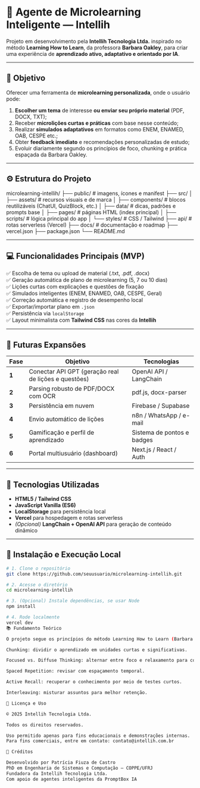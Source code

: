 # 🧠 Agente de Microlearning Inteligente — Intellih

Projeto em desenvolvimento pela **Intellih Tecnologia Ltda.** inspirado no método **Learning How to Learn**, da professora **Barbara Oakley**, para criar uma experiência de **aprendizado ativo, adaptativo e orientado por IA**.

---

## 🎯 Objetivo

Oferecer uma ferramenta de **microlearning personalizada**, onde o usuário pode:

1. **Escolher um tema** de interesse **ou enviar seu próprio material** (PDF, DOCX, TXT);
2. Receber **microlições curtas e práticas** com base nesse conteúdo;
3. Realizar **simulados adaptativos** em formatos como ENEM, ENAMED, OAB, CESPE etc.;
4. Obter **feedback imediato** e recomendações personalizadas de estudo;
5. Evoluir diariamente segundo os princípios de foco, chunking e prática espaçada da Barbara Oakley.

---

## ⚙️ Estrutura do Projeto

microlearning-intellih/
├── public/ # imagens, ícones e manifest
├── src/
│ ├── assets/ # recursos visuais e de marca
│ ├── components/ # blocos reutilizáveis (ChatUI, QuizBlock, etc.)
│ ├── data/ # dicas, padrões e prompts base
│ ├── pages/ # páginas HTML (index principal)
│ ├── scripts/ # lógica principal do app
│ └── styles/ # CSS / Tailwind
├── api/ # rotas serverless (Vercel)
├── docs/ # documentação e roadmap
├── vercel.json
├── package.json
└── README.md


---

## 💻 Funcionalidades Principais (MVP)

✅ Escolha de tema ou upload de material (.txt, .pdf, .docx)  
✅ Geração automática de plano de microlearning (5, 7 ou 10 dias)  
✅ Lições curtas com explicações e questões de fixação  
✅ Simulados inteligentes (ENEM, ENAMED, OAB, CESPE, Geral)  
✅ Correção automática e registro de desempenho local  
✅ Exportar/importar plano em `.json`  
✅ Persistência via `localStorage`  
✅ Layout minimalista com **Tailwind CSS** nas cores da **Intellih**

---

## 🚀 Futuras Expansões

| Fase | Objetivo | Tecnologias |
|------|-----------|--------------|
| **1** | Conectar API GPT (geração real de lições e questões) | OpenAI API / LangChain |
| **2** | Parsing robusto de PDF/DOCX com OCR | pdf.js, docx-parser |
| **3** | Persistência em nuvem | Firebase / Supabase |
| **4** | Envio automático de lições | n8n / WhatsApp / e-mail |
| **5** | Gamificação e perfil de aprendizado | Sistema de pontos e badges |
| **6** | Portal multiusuário (dashboard) | Next.js / React / Auth |

---

## 🧩 Tecnologias Utilizadas

- **HTML5 / Tailwind CSS**
- **JavaScript Vanilla (ES6)**
- **LocalStorage** para persistência local
- **Vercel** para hospedagem e rotas serverless
- *(Opcional)* **LangChain + OpenAI API** para geração de conteúdo dinâmico

---

## 🔧 Instalação e Execução Local

```bash
# 1. Clone o repositório
git clone https://github.com/seuusuario/microlearning-intellih.git

# 2. Acesse o diretório
cd microlearning-intellih

# 3. (Opcional) Instale dependências, se usar Node
npm install

# 4. Rode localmente
vercel dev
📚 Fundamento Teórico

O projeto segue os princípios do método Learning How to Learn (Barbara Oakley):

Chunking: dividir o aprendizado em unidades curtas e significativas.

Focused vs. Diffuse Thinking: alternar entre foco e relaxamento para consolidar memórias.

Spaced Repetition: revisar com espaçamento temporal.

Active Recall: recuperar o conhecimento por meio de testes curtos.

Interleaving: misturar assuntos para melhor retenção.

🧠 Licença e Uso

© 2025 Intellih Tecnologia Ltda.

Todos os direitos reservados.

Uso permitido apenas para fins educacionais e demonstrações internas.
Para fins comerciais, entre em contato: contato@intellih.com.br

🌟 Créditos

Desenvolvido por Patrícia Fiuza de Castro
PhD em Engenharia de Sistemas e Computação — COPPE/UFRJ
Fundadora da Intellih Tecnologia Ltda.
Com apoio de agentes inteligentes da PromptBox IA
